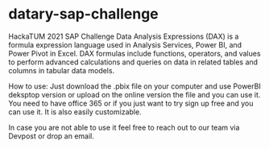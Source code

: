 # datary-sap-challenge
HackaTUM 2021 SAP Challenge
Data Analysis Expressions (DAX) is a formula expression language used in Analysis Services, Power BI, and Power Pivot in Excel. DAX formulas include functions, operators, and values to perform advanced calculations and queries on data in related tables and columns in tabular data models.

How to use:
Just download the .pbix file on your computer and use PowerBI deksptop version or upload on the online version the file and you can use it.
You need to have office 365 or if you just want to try sign up free and you can use it.
It is also easily customizable.

In case you are not able to use it feel free to reach out to our team via Devpost or drop an email.

